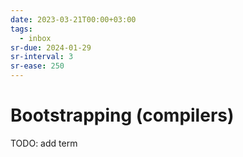 ```yaml
---
date: 2023-03-21T00:00+03:00
tags:
  - inbox
sr-due: 2024-01-29
sr-interval: 3
sr-ease: 250
---
```


# Bootstrapping (compilers)

TODO: add term
